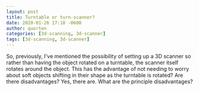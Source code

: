 ```yaml
---
layout: post
title: Turntable or turn-scanner?
date: 2020-01-26 17:10 -0600
author: quorten
categories: [3d-scanning, 3d-scanner]
tags: [3d-scanning, 3d-scanner]
---
```


So, previously, I've mentioned the possibility of setting up a 3D
scanner so rather than having the object rotated on a turntable, the
scanner itself rotates around the object.  This has the advantage of
not needing to worry about soft objects shifting in their shape as the
turntable is rotated?  Are there disadvantages?  Yes, there are.  What
are the principle disadvantages?
